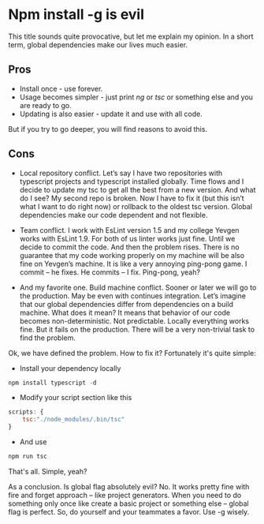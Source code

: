 # Npm install -g is evil

This title sounds quite provocative, but let me explain my opinion. In a short term, global dependencies make our lives much easier.

## Pros

* Install once - use forever.
* Usage becomes simpler - just print *ng* or *tsc* or something else and you are ready to go.
* Updating is also easier - update it and use with all code.

But if you try to go deeper, you will find reasons to avoid this.

## Cons

* Local repository conflict. Let’s say I have two repositories with typescript projects and typescript installed globally. Time flows and I decide to update my tsc to get all the best from a new version. And what do I see? My second repo is broken. Now I have to fix it (but this isn’t what I want to do right now) or rollback to the oldest tsc version. Global dependencies make our code dependent and not flexible.

* Team conflict. I work with EsLint version 1.5 and my college Yevgen works with EsLint 1.9. For both of us linter works just fine. Until we decide to commit the code. And then the problem rises. There is no guarantee that my code working properly on my machine will be also fine on Yevgen’s machine. It is like a very annoying ping-pong game. I commit – he fixes. He commits – I fix. Ping-pong, yeah?

* And my favorite one. Build machine conflict. Sooner or later we will go to the production. May be even with continues integration. Let’s imagine that our global dependencies differ from dependencies on a build machine. What does it mean? It means that behavior of our code becomes non-deterministic. Not predictable. Locally everything works fine. But it fails on the production. There will be a very non-trivial task to find the problem.

Ok, we have defined the problem. How to fix it? Fortunately it's quite simple:

* Install your dependency locally

``` javascript
npm install typescript -d
```

* Modify your script section like this

``` javascript
scripts: {
    tsc:"./node_modules/.bin/tsc"
}
```

* And use

``` javascript
npm run tsc
```

That's all. Simple, yeah?

As a conclusion. Is global flag absolutely evil? No. It works pretty fine with fire and forget approach – like project generators. When you need to do something only once like create a basic project or something else – global flag is perfect. So, do yourself and your teammates a favor. Use -g wisely.
